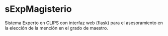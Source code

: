 # sExpMagisterio
Sistema Experto en CLIPS con interfaz web (flask) para el asesoramiento en la elección de la mención en el grado de maestro.
